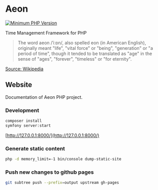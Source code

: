 # Aeon

[![Minimum PHP Version](https://img.shields.io/badge/php-%3E%3D%207.4-8892BF.svg)](https://php.net/)

Time Management Framework for PHP

> The word aeon /ˈiːɒn/, also spelled eon (in American English), originally meant "life", "vital force" or "being", 
> "generation" or "a period of time", though it tended to be translated as "age" in the sense of "ages", "forever", 
> "timeless" or "for eternity".

[Source: Wikipedia](https://en.wikipedia.org/wiki/Aeon) 

## Website

Documentation of Aeon PHP project. 

### Development 

```bash
composer install
symfony server:start
```

[http://127.0.0.1:8000/](http://127.0.0.1:8000/)

### Generate static content

```bash
php -d memory_limit=-1 bin/console dump-static-site
```

### Push new changes to github pages

```bash
git subtree push --prefix=output upstream gh-pages
```
